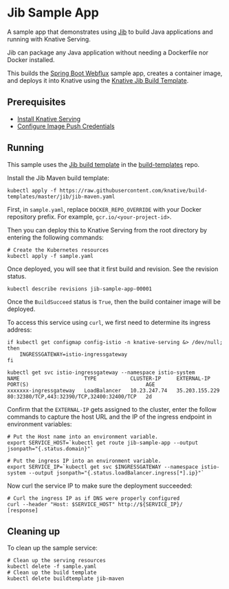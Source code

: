# Jib Sample App

A sample app that demonstrates using
[Jib](https://github.com/GoogleContainerTools/jib) to build Java applications
and running with Knative Serving.

Jib can package any Java application without needing a Dockerfile nor Docker
installed.

This builds the
[Spring Boot Webflux](https://github.com/spring-projects/spring-boot/tree/v2.1.2.RELEASE/spring-boot-samples/spring-boot-sample-webflux)
sample app, creates a container image, and deploys it into Knative using the
[Knative Jib Build Template](https://github.com/knative/build-templates/tree/master/jib).

## Prerequisites

- [Install Knative Serving](../../../install/README.md)
- [Configure Image Push Credentials](../../../build/auth.md#basic-authentication-docker)

## Running

This sample uses the
[Jib build template](https://github.com/knative/build-templates/tree/master/jib)
in the [build-templates](https://github.com/knative/build-templates/) repo.

Install the Jib Maven build template:

```shell
kubectl apply -f https://raw.githubusercontent.com/knative/build-templates/master/jib/jib-maven.yaml
```

First, in `sample.yaml`, replace `DOCKER_REPO_OVERRIDE` with your Docker repository prefix.
For example, `gcr.io/<your-project-id>`.

Then you can deploy this to Knative Serving from the root directory by entering
the following commands:

```shell
# Create the Kubernetes resources
kubectl apply -f sample.yaml
```

Once deployed, you will see that it first build and revision. See the revision status.

```shell
kubectl describe revisions jib-sample-app-00001
```

Once the `BuildSucceed` status is `True`, then the build container image will be deployed.

To access this service using `curl`, we first need to determine its ingress
address:

```shell
if kubectl get configmap config-istio -n knative-serving &> /dev/null; then
    INGRESSGATEWAY=istio-ingressgateway
fi

kubectl get svc istio-ingressgateway --namespace istio-system
NAME                     TYPE           CLUSTER-IP     EXTERNAL-IP      PORT(S)                                      AGE
xxxxxxx-ingressgateway   LoadBalancer   10.23.247.74   35.203.155.229   80:32380/TCP,443:32390/TCP,32400:32400/TCP   2d
```

Confirm that the `EXTERNAL-IP` gets assigned to the cluster, enter the follow commands
to capture the host URL and the IP of the ingress endpoint in environment
variables:

```shell
# Put the Host name into an environment variable.
export SERVICE_HOST=`kubectl get route jib-sample-app --output jsonpath="{.status.domain}"`

# Put the ingress IP into an environment variable.
export SERVICE_IP=`kubectl get svc $INGRESSGATEWAY --namespace istio-system --output jsonpath="{.status.loadBalancer.ingress[*].ip}"`
```

Now curl the service IP to make sure the deployment succeeded:

```shell
# Curl the ingress IP as if DNS were properly configured
curl --header "Host: $SERVICE_HOST" http://${SERVICE_IP}/
[response]
```

## Cleaning up

To clean up the sample service:

```shell
# Clean up the serving resources
kubectl delete -f sample.yaml
# Clean up the build template
kubectl delete buildtemplate jib-maven
```
